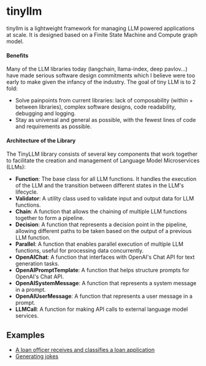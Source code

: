 # tinyllm
tinyllm is a lightweight framework for managing LLM powered applications at scale. It is designed based on a Finite State Machine and Compute graph model. 

#### Benefits
Many of the LLM libraries today (langchain, llama-index, deep pavlov...) have made serious software design commitments which I believe were too early to make given the infancy of the industry. The goal of tiny LLM is to 2 fold:
* Solve painpoints from current libraries: lack of composability (within + between libraries), complex software designs, code readability, debugging and logging.
* Stay as universal and general as possible, with the fewest lines of code and requirements as possible.

#### Architecture of the Library
The TinyLLM library consists of several key components that work together to facilitate the creation and management of Language Model Microservices (LLMs):
* **Function**: The base class for all LLM functions. It handles the execution of the LLM and the transition between different states in the LLM's lifecycle.
* **Validator**: A utility class used to validate input and output data for LLM functions.
* **Chain**: A function that allows the chaining of multiple LLM functions together to form a pipeline.
* **Decision**: A function that represents a decision point in the pipeline, allowing different paths to be taken based on the output of a previous LLM function.
* **Parallel**: A function that enables parallel execution of multiple LLM functions, useful for processing data concurrently.
* **OpenAIChat**: A function that interfaces with OpenAI's Chat API for text generation tasks.
* **OpenAIPromptTemplate**: A function that helps structure prompts for OpenAI's Chat API.
* **OpenAISystemMessage**: A function that represents a system message in a prompt.
* **OpenAIUserMessage**: A function that represents a user message in a prompt.
* **LLMCall**: A function for making API calls to external language model services.


## Examples
*  [A loan officer receives and classifies a loan application](https://github.com/zozoheir/tiny-llm/blob/main/tinyllm/examples/credit_analysis.py)
*  [Generating jokes](https://github.com/zozoheir/tiny-llm/blob/main/tinyllm/examples/credit_analysis.py)
